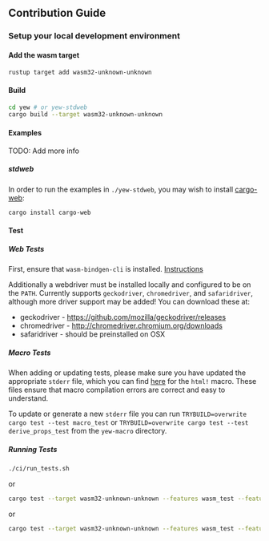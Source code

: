 ## Contribution Guide

### Setup your local development environment

#### Add the wasm target

```bash
rustup target add wasm32-unknown-unknown
```

#### Build

```bash
cd yew # or yew-stdweb
cargo build --target wasm32-unknown-unknown
```

#### Examples

TODO: Add more info 

##### stdweb
In order to run the examples in `./yew-stdweb`, you may wish to install [cargo-web]:

```bash
cargo install cargo-web
```

[cargo-web]: https://github.com/koute/cargo-web

#### Test

##### Web Tests
First, ensure that `wasm-bindgen-cli` is installed.
[Instructions](https://rustwasm.github.io/docs/wasm-bindgen/wasm-bindgen-test/usage.html#install-the-test-runner)

Additionally a webdriver must be installed locally and configured to be on the
`PATH`. Currently supports `geckodriver`, `chromedriver`, and `safaridriver`,
although more driver support may be added! You can download these at:

* geckodriver - https://github.com/mozilla/geckodriver/releases
* chromedriver - http://chromedriver.chromium.org/downloads
* safaridriver - should be preinstalled on OSX

##### Macro Tests
When adding or updating tests, please make sure you have updated the appropriate `stderr` file, which you can find [here](https://github.com/yewstack/yew/tree/master/yew-macro/tests/macro) for the `html!` macro. These files ensure that macro compilation errors are correct and easy to understand.

To update or generate a new `stderr` file you can run `TRYBUILD=overwrite cargo test --test macro_test` or `TRYBUILD=overwrite cargo test --test derive_props_test` from the `yew-macro` directory.

##### Running Tests

```bash
./ci/run_tests.sh
```
or

```bash
cargo test --target wasm32-unknown-unknown --features wasm_test --features web_sys
```
or

```bash
cargo test --target wasm32-unknown-unknown --features wasm_test --features std_web
```

